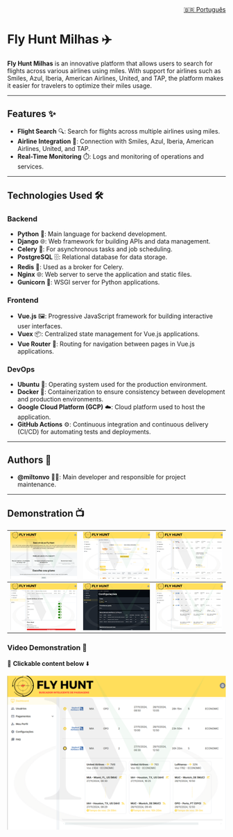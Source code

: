 <div align="right">
  <!-- Languages: -->
  <a title="Português" href="README_ptbr.md">🇧🇷 Português</a>
</div>

# Fly Hunt Milhas ✈️

**Fly Hunt Milhas** is an innovative platform that allows users to search for flights across various airlines using miles. With support for airlines such as Smiles, Azul, Iberia, American Airlines, United, and TAP, the platform makes it easier for travelers to optimize their miles usage.

---

## Features ✨

- **Flight Search** 🔍: Search for flights across multiple airlines using miles.
- **Airline Integration** 🔗: Connection with Smiles, Azul, Iberia, American Airlines, United, and TAP.
- **Real-Time Monitoring** ⏱️: Logs and monitoring of operations and services.

---

## Technologies Used 🛠️

### Backend
- **Python** 🐍: Main language for backend development.
- **Django** 🌐: Web framework for building APIs and data management.
- **Celery** 🥬: For asynchronous tasks and job scheduling.
- **PostgreSQL** 🗄️: Relational database for data storage.
- **Redis** 🔴: Used as a broker for Celery.
- **Nginx** 🌐: Web server to serve the application and static files.
- **Gunicorn** 🦄: WSGI server for Python applications.

### Frontend
- **Vue.js** 🖼️: Progressive JavaScript framework for building interactive user interfaces.
- **Vuex** 📦: Centralized state management for Vue.js applications.
- **Vue Router** 🧭: Routing for navigation between pages in Vue.js applications.

### DevOps
- **Ubuntu** 🐧: Operating system used for the production environment.
- **Docker** 🐳: Containerization to ensure consistency between development and production environments.
- **Google Cloud Platform (GCP)** ☁️: Cloud platform used to host the application.
- **GitHub Actions** ⚙️: Continuous integration and continuous delivery (CI/CD) for automating tests and deployments.

---

## Authors 👥

- **@miltonvo** 👨‍💻: Main developer and responsible for project maintenance.

---

## Demonstration 📺

| ![Image 1](assets/1.png) | ![Image 2](assets/2.png) | ![Image 3](assets/3.png) |
|:------------------------:|:------------------------:|:------------------------:|
| ![Image 4](assets/4.png) | ![Image 5](assets/5.png) | ![Image 6](assets/6.png) |

### Video Demonstration 🎥

🔗 **Clickable content below** ⬇️

[![Watch the video](assets/thumb.png)](https://youtu.be/LClgax5mBpM)
